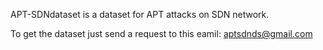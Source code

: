 APT-SDNdataset is a dataset for APT attacks on SDN network.

To get the dataset just send a request to this eamil: aptsdnds@gmail.com

